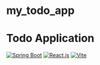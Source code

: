 # my_todo_app
# Todo Application

[![Spring Boot](https://img.shields.io/badge/Spring%20Boot-2.7.1-green)](https://spring.io/projects/spring-boot)
[![React.js](https://img.shields.io/badge/React.js-17.0.2-blue)](https://reactjs.org/)
[![Vite](https://img.shields.io/badge/Vite-2.7.1-orange)](https://vitejs.dev/)
